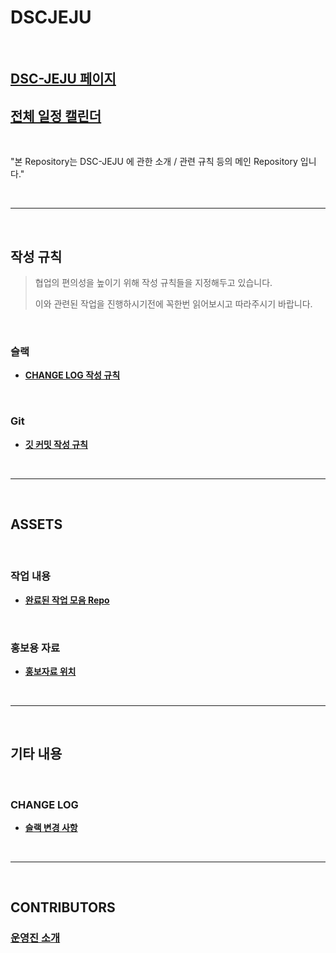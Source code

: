 # DSCJEJU

<br/>

## [DSC-JEJU 페이지](https://sites.google.com/view/dsc-jeju/)

## [전체 일정 캘린더](https://calendar.google.com/calendar/embed?src=sqvqqe0jbt0c1c6p6arp09ni2g%40group.calendar.google.com&ctz=Asia%2FSeoul)

<br/>

"본 Repository는 DSC-JEJU 에 관한 소개 / 관련 규칙 등의 메인 Repository 입니다."

<br/>

------

<br/>

## 작성 규칙

> 협업의 편의성을 높이기 위해 작성 규칙들을 지정해두고 있습니다.
>
> 이와 관련된 작업을 진행하시기전에 꼭한번 읽어보시고 따라주시기 바랍니다.

<br/>

### 슬랙

- **[CHANGE LOG 작성 규칙](./RULES/SLACK/SLACK_CHANGES_WRITE_RULE.md)**

<br/>

### Git

- **[깃 커밋 작성 규칙](./RULES/GIT/COMMIT/COMMIT_RULE.md)**

<br/>

------

<br/>

## ASSETS

<br/>

### 작업 내용

- **[완료된 작업 모음 Repo](https://github.com/DSC-JEJU-2019/Project_Summary)**

<br/>

### 홍보용 자료

- **[홍보자료 위치](./ASSETS/PUBLICIZE/)**

<br/>

------

<br/>

## 기타 내용

<br/>

### CHANGE LOG

- **[슬랙 변경 사항](./CHANGES/SLACK/CHANGES.md)**

<br/>

------

<br/>

## CONTRIBUTORS

### [운영진 소개](./MEMBERS/WHOAMI/SUMMARY.md)

<br/>